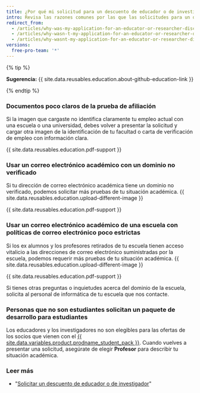 ```yaml
---
title: ¿Por qué mi solicitud para un descuento de educador o de investigador no se aprobó?
intro: Revisa las razones comunes por las que las solicitudes para un descuento de educador o de investigador no se aprueban y lee las sugerencias para volver a solicitarlo con éxito.
redirect_from:
  - /articles/why-was-my-application-for-an-educator-or-researcher-discount-denied/
  - /articles/why-wasn-t-my-application-for-an-educator-or-researcher-discount-approved
  - /articles/why-wasnt-my-application-for-an-educator-or-researcher-discount-approved
versions:
  free-pro-team: '*'
---
```


{% tip %}

**Sugerencia:** {{ site.data.reusables.education.about-github-education-link }}

{% endtip %}

### Documentos poco claros de la prueba de afiliación

Si la imagen que cargaste no identifica claramente tu empleo actual con una escuela o una universidad, debes volver a presentar la solicitud y cargar otra imagen de la identificación de tu facultad o carta de verificación de empleo con información clara.

{{ site.data.reusables.education.pdf-support }}

### Usar un correo electrónico académico con un dominio no verificado

Si tu dirección de correo electrónico académica tiene un dominio no verificado, podemos solicitar más pruebas de tu situación académica. {{ site.data.reusables.education.upload-different-image }}

{{ site.data.reusables.education.pdf-support }}

### Usar un correo electrónico académico de una escuela con políticas de correo electrónico poco estrictas

Si los ex alumnos y los profesores retirados de tu escuela tienen acceso vitalicio a las direcciones de correo electrónico suministradas por la escuela, podemos requerir más pruebas de tu situación académica. {{ site.data.reusables.education.upload-different-image }}

{{ site.data.reusables.education.pdf-support }}

Si tienes otras preguntas o inquietudes acerca del dominio de la escuela, solicita al personal de informática de tu escuela que nos contacte.

### Personas que no son estudiantes solicitan un paquete de desarrollo para estudiantes

Los educadores y los investigadores no son elegibles para las ofertas de los socios que vienen con el [{{ site.data.variables.product.prodname_student_pack }}](https://education.github.com/pack). Cuando vuelves a presentar una solicitud, asegúrate de elegir **Profesor** para describir tu situación académica.

### Leer más

- "[Solicitar un descuento de educador o de investigador](/articles/applying-for-an-educator-or-researcher-discount)"
